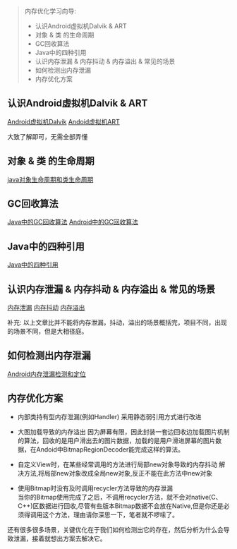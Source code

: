 > 内存优化学习向导:
>
> - 认识Android虚拟机Dalvik & ART
> - 对象 & 类 的生命周期
> - GC回收算法
> - Java中的四种引用
> - 认识内存泄漏 & 内存抖动 & 内存溢出 & 常见的场景
> - 如何检测出内存泄漏
> - 内存优化方案

## 认识Android虚拟机Dalvik & ART

[Android虚拟机Dalvik](https://www.cnblogs.com/larrylawrence/p/3815691.html)
[Andoid虚拟机ART](https://www.jianshu.com/p/45c2686275c6)

大致了解即可，无需全部弄懂

## 对象 & 类 的生命周期

[java对象生命周期和类生命周期](https://blog.csdn.net/qq_25005909/article/details/78981512)

## GC回收算法

[Java中的GC回收算法](https://www.cnblogs.com/makor/p/base-algorithm-for-gc.html)
[Android中的GC回收算法](https://blog.csdn.net/zeyu_rensheng/article/details/81098536)

## Java中的四种引用

[Java中的四种引用](https://www.cnblogs.com/pascall/p/10281775.html)

## 认识内存泄漏 & 内存抖动 & 内存溢出 & 常见的场景

[内存泄漏](https://www.jianshu.com/p/ac00e370f83d)
[内存抖动](https://www.pianshen.com/article/7279392753/)
[内存溢出](https://zhuanlan.zhihu.com/p/54656524)

补充:
以上文章比并不能将内存泄漏，抖动，溢出的场景概括完，项目不同，出现的场景不同，但是大相径庭。

## 如何检测出内存泄漏

[Android内存泄漏检测和定位](https://www.jianshu.com/p/1972a6d1f0fc)

## 内存优化方案

- 内部类持有型内存泄漏(例如Handler)
  采用静态弱引用方式进行改进

- 大图加载导致的内存溢出
  因为屏幕有限，因此封装一套边回收边加载图片机制的算法，回收的是用户滑出去的图片数据，加载的是用户滑进屏幕的图片数据，在Andoid中BitmapRegionDecoder能完成这样的算法。

- 自定义View时，在某些经常调用的方法进行局部new对象导致的内存抖动
  解决方法,将局部new对象改成全局new对象,反正不能在此方法中new对象

- 使用Bitmap时没有及时调用recycler方法导致的内存泄漏  
  当你的Bitmap使用完成了之后，不调用recycler方法，就不会对native(C、C++)区数据进行回收,尽管有些版本Bitmap数据不会放在Native,但是你还是必须得调用这个方法，理由请你深思一下，笔者就不啰嗦了。

还有很多很多场景，关键优化在于我们如何检测出它的存在，然后分析为什么会导致泄漏，接着就想出方案去解决它。


